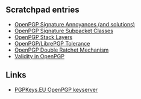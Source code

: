 
Scratchpad entries
------------------

* [OpenPGP Signature Annoyances (and solutions)](signatures.md)
* [OpenPGP Signature Subpacket Classes](subpacket-classes.md)
* [OpenPGP Stack Layers](stack-layers.md)
* [OpenPGP/LibrePGP Tolerance](tolerance.md)
* [OpenPGP Double Ratchet Mechanism](ratchet.md)
* [Validity in OpenPGP](validity.md)

Links
-----

* [PGPKeys.EU OpenPGP keyserver](https://pgpkeys.eu/)
